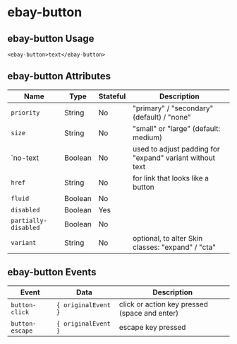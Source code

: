 # ebay-button

## ebay-button Usage

```marko
<ebay-button>text</ebay-button>
```

## ebay-button Attributes

Name | Type | Stateful | Description
--- | --- | --- | ---
`priority` | String | No | "primary" / "secondary" (default) / "none"
`size` | String | No | "small" or "large" (default: medium)
`no-text | Boolean | No | used to adjust padding for "expand" variant without text
`href` | String | No | for link that looks like a button
`fluid` | Boolean | No |
`disabled` | Boolean | Yes |
`partially-disabled` | Boolean | No
`variant` | String | No | optional, to alter Skin classes: "expand" / "cta"

## ebay-button Events

Event | Data | Description
--- | --- | ---
`button-click` | `{ originalEvent }` | click or action key pressed (space and enter)
`button-escape` | `{ originalEvent }` | escape key pressed
